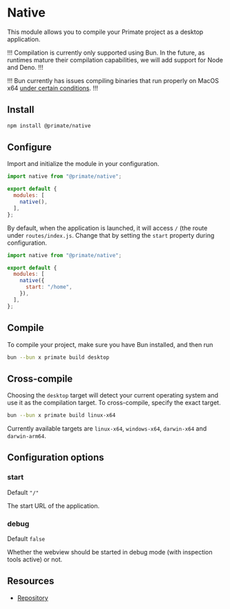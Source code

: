 # Native

This module allows you to compile your Primate project as a desktop
application.

!!!
Compilation is currently only supported using Bun. In the future, as runtimes
mature their compilation capabilities, we will add support for Node and Deno.
!!!

!!!
Bun currently has issues compiling binaries that run properly on MacOS x64
[under certain conditions][bun-compilation-issues].
!!!

## Install

```sh
npm install @primate/native
```

## Configure

Import and initialize the module in your configuration.

```js caption=primate.config.js
import native from "@primate/native";

export default {
  modules: [
    native(),
  ],
};
```

By default, when the application is launched, it will access `/` (the route
under `routes/index.js`. Change that by setting the `start` property during
configuration.

```js caption=primate.config.js
import native from "@primate/native";

export default {
  modules: [
    native({
      start: "/home",
    }),
  ],
};
```

## Compile

To compile your project, make sure you have Bun installed, and then run

```sh
bun --bun x primate build desktop
```

## Cross-compile

Choosing the `desktop` target will detect your current operating system and use
it as the compilation target. To cross-compile, specify the exact target.

```sh
bun --bun x primate build linux-x64
```

Currently available targets are `linux-x64`, `windows-x64`, `darwin-x64` and
`darwin-arm64`.

[bun-running-issues]: https://github.com/oven-sh/bun/issues/11959

## Configuration options

### start

Default `"/"`

The start URL of the application.

### debug

Default `false`

Whether the webview should be started in debug mode (with inspection tools
active) or not.

## Resources

* [Repository][repo]

[repo]: https://github.com/primatejs/primate/tree/master/packages/native
[bun-compilation-issues]: https://github.com/oven-sh/bun/issues/11959

